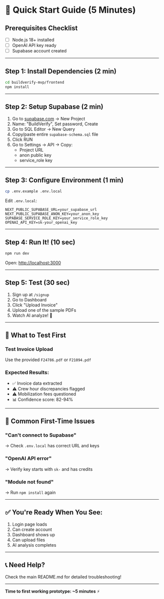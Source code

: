 # 🚀 Quick Start Guide (5 Minutes)

## Prerequisites Checklist
- [ ] Node.js 18+ installed
- [ ] OpenAI API key ready
- [ ] Supabase account created

---

## Step 1: Install Dependencies (2 min)

```bash
cd buildverify-mvp/frontend
npm install
```

---

## Step 2: Setup Supabase (2 min)

1. Go to [supabase.com](https://supabase.com) → New Project
2. Name: "BuildVerify", Set password, Create
3. Go to SQL Editor → New Query
4. Copy/paste entire `supabase-schema.sql` file
5. Click RUN
6. Go to Settings → API → Copy:
   - Project URL
   - anon public key
   - service_role key

---

## Step 3: Configure Environment (1 min)

```bash
cp .env.example .env.local
```

Edit `.env.local`:
```env
NEXT_PUBLIC_SUPABASE_URL=your_supabase_url
NEXT_PUBLIC_SUPABASE_ANON_KEY=your_anon_key
SUPABASE_SERVICE_ROLE_KEY=your_service_role_key
OPENAI_API_KEY=sk-your_openai_key
```

---

## Step 4: Run It! (10 sec)

```bash
npm run dev
```

Open: [http://localhost:3000](http://localhost:3000)

---

## Step 5: Test (30 sec)

1. Sign up at `/signup`
2. Go to Dashboard
3. Click "Upload Invoice"
4. Upload one of the sample PDFs
5. Watch AI analyze! 🎉

---

## 🎯 What to Test First

### Test Invoice Upload
Use the provided `F24786.pdf` or `F21094.pdf`

### Expected Results:
- ✅ Invoice data extracted
- ⚠️ Crew hour discrepancies flagged
- ⚠️ Mobilization fees questioned
- 📊 Confidence score: 82-94%

---

## 🔧 Common First-Time Issues

### "Can't connect to Supabase"
→ Check `.env.local` has correct URL and keys

### "OpenAI API error"
→ Verify key starts with `sk-` and has credits

### "Module not found"
→ Run `npm install` again

---

## ✅ You're Ready When You See:

1. Login page loads
2. Can create account
3. Dashboard shows up
4. Can upload files
5. AI analysis completes

---

## 📞 Need Help?

Check the main README.md for detailed troubleshooting!

---

**Time to first working prototype: ~5 minutes** ⚡
